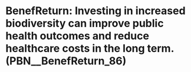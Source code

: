 # BenefReturn: __Investing in increased biodiversity can improve public health outcomes and reduce healthcare costs in the long term.__ (PBN__BenefReturn_86)

